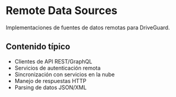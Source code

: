 # Remote Data Sources

Implementaciones de fuentes de datos remotas para DriveGuard.

## Contenido típico
- Clientes de API REST/GraphQL
- Servicios de autenticación remota
- Sincronización con servicios en la nube
- Manejo de respuestas HTTP
- Parsing de datos JSON/XML